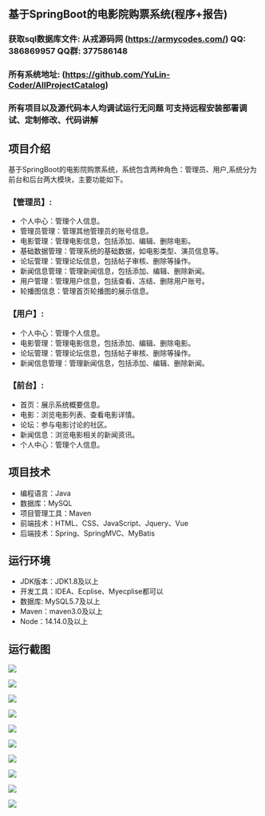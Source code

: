 ## 基于SpringBoot的电影院购票系统(程序+报告)

###  获取sql数据库文件: 从戎源码网 (https://armycodes.com/) QQ: 386869957 QQ群: 377586148
###  所有系统地址: (https://github.com/YuLin-Coder/AllProjectCatalog) 
###  所有项目以及源代码本人均调试运行无问题 可支持远程安装部署调试、定制修改、代码讲解

## 项目介绍
基于SpringBoot的电影院购票系统，系统包含两种角色：管理员、用户,系统分为前台和后台两大模块，主要功能如下。

### 【管理员】:
- 个人中心：管理个人信息。
- 管理员管理：管理其他管理员的账号信息。
- 电影管理：管理电影信息，包括添加、编辑、删除电影。
- 基础数据管理：管理系统的基础数据，如电影类型、演员信息等。
- 论坛管理：管理论坛信息，包括帖子审核、删除等操作。
- 新闻信息管理：管理新闻信息，包括添加、编辑、删除新闻。
- 用户管理：管理用户信息，包括查看、冻结、删除用户账号。
- 轮播图信息：管理首页轮播图的展示信息。

### 【用户】:
- 个人中心：管理个人信息。
- 电影管理：管理电影信息，包括添加、编辑、删除电影。
- 论坛管理：管理论坛信息，包括帖子审核、删除等操作。
- 新闻信息管理：管理新闻信息，包括添加、编辑、删除新闻。

### 【前台】:
- 首页：展示系统概要信息。
- 电影：浏览电影列表、查看电影详情。
- 论坛：参与电影讨论的社区。
- 新闻信息：浏览电影相关的新闻资讯。
- 个人中心：管理个人信息。

## 项目技术
- 编程语言：Java
- 数据库：MySQL
- 项目管理工具：Maven
- 前端技术：HTML、CSS、JavaScript、Jquery、Vue
- 后端技术：Spring、SpringMVC、MyBatis

## 运行环境
- JDK版本：JDK1.8及以上
- 开发工具：IDEA、Ecplise、Myecplise都可以
- 数据库: MySQL5.7及以上
- Maven：maven3.0及以上
- Node：14.14.0及以上

## 运行截图
![](screenshot/1.png)

![](screenshot/2.png)

![](screenshot/3.png)

![](screenshot/4.png)

![](screenshot/5.png)

![](screenshot/6.png)

![](screenshot/7.png)

![](screenshot/8.png)

![](screenshot/9.png)

![](screenshot/10.png)